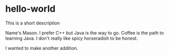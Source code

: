 # hello-world
This is a short description

Name's Mason. I prefer C++ but Java is the way to go. Coffee is the path to learning Java. 
I don't really like spicy horseradish to be honest.

I wanted to make another addition. 
